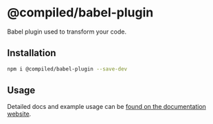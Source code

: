 # @compiled/babel-plugin

Babel plugin used to transform your code.

## Installation

```bash
npm i @compiled/babel-plugin --save-dev
```

## Usage

Detailed docs and example usage can be [found on the documentation website](https://compiledcssinjs.com/docs/pkg-babel-plugin).
